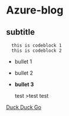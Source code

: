 # Azure-blog

## subtitle

      this is codeblock 1
      this is codeblock 2
      


* bullet 1
* bullet 2
* **bullet 3**

  test >test test

[Duck Duck Go](https://duckduckgo.com)
